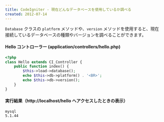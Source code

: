 ```yaml
---
title: CodeIgniter - 現在どんなデータベースを使用しているか調べる
created: 2012-07-14
---
```


`Database` クラスの `platform` メソッドや、`version` メソッドを使用すると、現在接続しているデータベースの種類やバージョンを調べることができます。

#### Hello コントローラー (application/controllers/hello.php)

~~~ php
<?php
class Hello extends CI_Controller {
    public function index() {
        $this->load->database();
        echo $this->db->platform() . '<BR>';
        echo $this->db->version();
    }
}
~~~

#### 実行結果（http://localhost/hello へアクセスしたときの表示）

~~~
mysql
5.1.44
~~~

